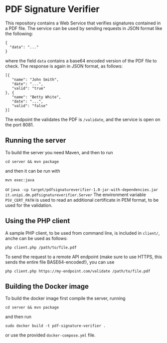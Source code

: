 # PDF Signature Verifier

This repository contains a Web Service that verifies signatures contained
in a PDF file. The service can be used by sending requests in JSON format
like the following:
```
{
  "data": "..."
}
```
where the field ```data``` contains a base64 encoded version of the PDF file
to check. The response is again in JSON format, as follows:
```
[{
   "name": "John Smith",
   "date": "...",
   "valid": "true"
}, {
   "name": "Betty White",
   "date": "...",
   "valid": "false"
}]
```
The endpoint the validates the PDF is ```/validate```, and the service is open
on the port 8081. 

## Running the server

To build the server you need Maven, and then to run 
```
cd server && mvn package
```
and then it can be run with
```
mvn exec:java
```
or ```java -cp target/pdfsignatureverifier-1.0-jar-with-dependencies.jar it.unipi.dm.pdfsignatureverifier.Server```
The environment variable ```PSV_CERT_PATH``` is used to read an additional certificate in PEM format, 
to be used for the validation. 

## Using the PHP client

A sample PHP client, to be used from command line, is included in ```client/```, anche can
be used as follows:
```
php client.php /path/to/file.pdf
```
To send the request to a remote API endpoint (make sure to use HTTPS, this
sends the entire file BASE64-encoded!), you can use
```
php client.php https://my-endpoint.com/validate /path/to/file.pdf
```

## Building the Docker image

To build the docker image first compile the server, running 
```
cd server && mvn package
```
and then run
```
sudo docker build -t pdf-signature-verifier .
```
or use the provided ```docker-compose.yml``` file. 
